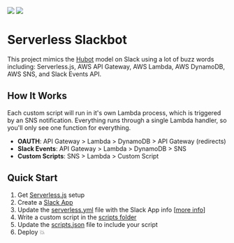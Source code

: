 ![](https://camo.githubusercontent.com/547c6da94c16fedb1aa60c9efda858282e22834f/687474703a2f2f7075626c69632e7365727665726c6573732e636f6d2f6261646765732f76332e737667) ![](https://camo.githubusercontent.com/d59450139b6d354f15a2252a47b457bb2cc43828/68747470733a2f2f696d672e736869656c64732e696f2f6e706d2f6c2f7365727665726c6573732e737667)

# Serverless Slackbot
This project mimics the [Hubot](https://hubot.github.com/) model on Slack using a lot of buzz words including: Serverless.js, AWS API Gateway, AWS Lambda, AWS DynamoDB, AWS SNS, and Slack Events API.


## How It Works
Each custom script will run in it's own Lambda process, which is triggered by an SNS notification. Everything runs through a single Lambda handler, so you'll only see one function for everything.

* **OAUTH**: API Gateway > Lambda > DynamoDB > API Gateway (redirects)
* **Slack Events**: API Gateway > Lambda > DynamoDB > SNS
* **Custom Scripts**: SNS > Lambda > Custom Script


## Quick Start
1. Get [Serverless.js](https://github.com/serverless/serverless) setup
2. Create a [Slack App](https://api.slack.com/apps?new_app=1)
3. Update the [serverless.yml](serverless.yml) file with the Slack App info [[more info](https://github.com/johnagan/serverless-slack-app)]
4. Write a custom script in the [scripts folder](scripts)
5. Update the [scripts.json](scripts.json) file to include your script
6. Deploy :boom:




